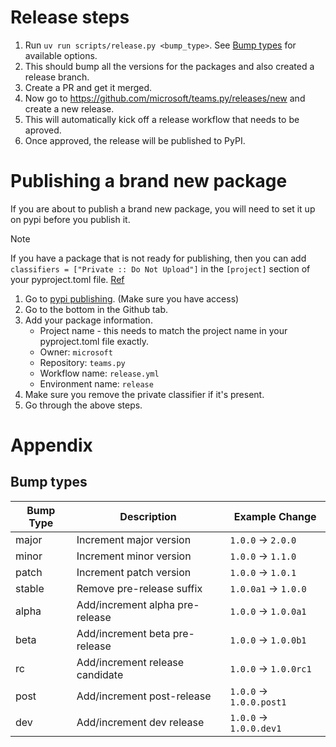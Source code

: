 # Release steps

1. Run `uv run scripts/release.py <bump_type>`. See [Bump types](#bump-types) for available options.
2. This should bump all the versions for the packages and also created a release branch.
3. Create a PR and get it merged.
4. Now go to https://github.com/microsoft/teams.py/releases/new and create a new release.
5. This will automatically kick off a release workflow that needs to be aproved.
6. Once approved, the release will be published to PyPI.

# Publishing a brand new package

If you are about to publish a brand new package, you will need to set it up on pypi before you publish it.
> [!NOTE]
> If you have a package that is not ready for publishing, then you can add `classifiers = ["Private :: Do Not Upload"]` in the `[project]` section of your pyproject.toml file. [Ref](https://docs.astral.sh/uv/guides/package/#preparing-your-project-for-packaging)

1. Go to [pypi publishing](https://pypi.org/manage/account/publishing/). (Make sure you have access)
2. Go to the bottom in the Github tab.
3. Add your package information.
    - Project name - this needs to match the project name in your pyproject.toml file exactly.
    - Owner: `microsoft`
    - Repository: `teams.py`
    - Workflow name: `release.yml` 
    - Environment name: `release`
4. Make sure you remove the private classifier if it's present.
5. Go through the above steps.

# Appendix

## Bump types
| Bump Type | Description                                   | Example Change            |
|-----------|-----------------------------------------------|--------------------------|
| major     | Increment major version                       | `1.0.0` → `2.0.0`        |
| minor     | Increment minor version                       | `1.0.0` → `1.1.0`        |
| patch     | Increment patch version                       | `1.0.0` → `1.0.1`        |
| stable    | Remove pre-release suffix                     | `1.0.0a1` → `1.0.0`      |
| alpha     | Add/increment alpha pre-release               | `1.0.0` → `1.0.0a1`      |
| beta      | Add/increment beta pre-release                | `1.0.0` → `1.0.0b1`      |
| rc        | Add/increment release candidate               | `1.0.0` → `1.0.0rc1`     |
| post      | Add/increment post-release                    | `1.0.0` → `1.0.0.post1`  |
| dev       | Add/increment dev release                     | `1.0.0` → `1.0.0.dev1`   |
